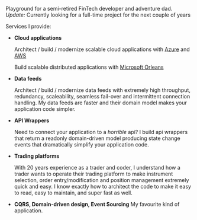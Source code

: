 Playground for a semi-retired FinTech developer and adventure dad. *Update:* Currently looking for a full-time project for the next couple of years

Services I provide: 

- **Cloud applications**

  Architect / build / modernize scalable cloud applications with [Azure](https://azure.microsoft.com/en-au) and [AWS](https://aws.amazon.com/)

  Build scalable distributed applications with [Microsoft Orleans](https://learn.microsoft.com/en-us/dotnet/orleans/ "Orleans home page")

- **Data feeds**

  Architect / build / modernize data feeds with extremely high throughput, redundancy, scaleability, seamless fail-over and intermittent connection handling. My data feeds are faster and their domain model makes your application code simpler.

- **API Wrappers**

  Need to connect your application to a *horrible* api? I build api wrappers that return a readonly domain-driven model producing state change events that dramatically simplify your application code.

- **Trading platforms**

  With 20 years experience as a trader and coder, I understand how a trader wants to operate their trading platform to make instrument selection, order entry/modification and position management extremely quick and easy. I know exactly how to architect the code to make it easy to read, easy to maintain, and super fast as well.
  
- **CQRS, Domain-driven design, Event Sourcing**
  My favourite kind of application.

    
  
